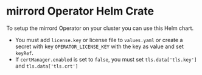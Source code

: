 # mirrord Operator Helm Crate

To setup the mirrord Operator on your cluster you can use this Helm chart.
* You must add `license.key` or license file to `values.yaml` or create a secret with key `OPERATOR_LICENSE_KEY` with the key as value and set `keyRef`.
* If `certManager.enabled` is set to `false`, you must set `tls.data['tls.key']` and `tls.data['tls.crt']`

